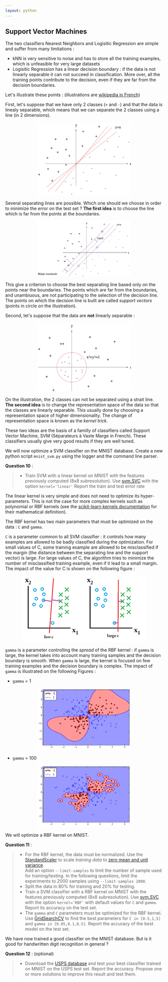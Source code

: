 ```yaml
---
layout: python
---
```

## Support Vector Machines

The two classifiers Nearest Neighbors and Logisitic Regression are simple and suffer from many limitations :

* kNN is very sensitive to noise and has to store all the training examples, which is unfeasible for very large datasets
* Logisitic Regression has a linear decision boundary : if the data is not linearly separable it can not succeed in classification. More over, all the training points contribute to the decision, even if they are far from the decision boundaries. 

Let's illustrate these points : (illustrations are [wikipedia in French](https://fr.wikipedia.org/wiki/Machine_%C3%A0_vecteurs_de_support))

First, let's suppose that we have only 2 classes (`+` and `-`) and that the data is linealy separable, which means that we can separate the 2 classes using a line (in 2 dimensions). 

<p align="center">
  <img src="../images/plusieurs_separatrice_lineaire.png" width="300" >
</p>

Several separating lines are possible. Which one should we choose in order to minimize the error on the test set ? **The first idea** is to choose the line which is far from the points at the boundaries. 

<p align="center">
  <img src="images/separatrice_lineaire_avec_marges.png" width="300" >
</p>

This give a criterion to choose the best separating line based only on the points near the boundaries. The points which are far from the boundaries, and unambiuous, are not participating to the selection of the decision line. The points on which the decision line is built are called *support vectors* (points in circle on the illustration).

Second, let's suppose that the data are **not** linearly separable : 

<p align="center">
  <img src="images/separatrice_non_lineaire.png" width="300" >
</p>

On the illustration, the 2 classes can not be separated using a strait line. **The second idea** is to change the representation space of the data so that the classes are linearly separable. This usually done by choosing a representation space of higher dimensionality. The change of representation space is known as the *kernel trick*.

These two ideas are the basis of a familly of classifiers called Support Vector Machine, SVM (Séparateurs à Vaste Marge in French). These classifiers usually give very good results if they are well tuned.

We will now optimize a SVM classifier on the MNIST database. Create a new python script `mnist_svm.py` using the logger and the command line parser. 

**Question 10** : 
> * Train  SVM with a linear kernel on MNIST with the features previously computed (8x8 subresolution). Use [svm.SVC](http://scikit-learn.org/stable/modules/generated/sklearn.svm.SVC.html#sklearn.svm.SVC) with the option `kernel='linear'`
> Report the train and test error rate

 The linear kernel is very simple and does not need to optimize its hyper-parameters. This is not the case for more complex kernels such as polynomial or RBF kernels (see the [scikit-learn kernels documentation](http://scikit-learn.org/stable/modules/svm.html#svm-kernels) for their mathematical definition). 
 
The RBF kernel has two main parameters that must be optimized on the data : `C` and `gamma`.

`C` is a parameter common to all SVM classifier : it controls how many examples are allowed to be badly classified during the optimization. For small values of C, some training example are allowed to be misclassified if the margin  (the distance between the separating line and the support vector) is large. For large values of C, the algorithm tries to minimize the number of misclassified training example, even if it lead to a small margin. The impact of the value for C is shown on the following figure : 

<p align="center">
  <img src="../images/svm_values_for_C.png" width="400" >
</p>
 
`gamma` is a parameter controlling the *spread* of the RBF kernel : if `gamma` is large, the kernel takes into account many training samples and the decision boundary is smooth. When `gamma` is large, the kernel is focused on few training examples and the decision boundary is complex. The impact of `gamma` is illustrated on the following Figures : 

- `gamma` = 1
<p align="center">
  <img src="../images/svc_parameters_using_rbf_kernel_17_0.png" width="300" >
</p>

- `gamma` = 100
<p align="center">
  <img src="../images/svc_parameters_using_rbf_kernel_21_0.png" width="300" >
</p>

We will optimize a RBF kernel on MNIST.

**Question 11** : 
> * For the RBF kernel, the data must be normalized. Use the [StandardScaler](http://scikit-learn.org/stable/modules/generated/sklearn.preprocessing.StandardScaler.html) to scale *training data* to [zero mean and unit variance](https://en.wikipedia.org/wiki/Feature_scaling#Standardization).  
> Add an  option `--limit-samples` to limit the number of sample used for training/testing. In the following questions, limit the experiments to 2000 samples using   `--limit-samples 2000`. 
> * Split the data in 80% for training and 20% for testing.
> * Train a SVM classifier with a RBF kernel on MNIST with the features previously computed (8x8 subresolution). Use [svm.SVC](http://scikit-learn.org/stable/modules/generated/sklearn.svm.SVC.html#sklearn.svm.SVC) with the option `kernel='RBF'` with default values for `C` and `gamma`. Report its accuracy on the test set.
> * The `gamma` and `C` parameters must be optimized for the RBF kernel. Use [GridSearchCV](http://scikit-learn.org/stable/modules/generated/sklearn.model_selection.GridSearchCV.html) to find the best parameters for  `C in [0.5,1,5]` and `gamma in [0.05,0.1,0.5]`. Report the accuracy of the best model on the test set.

We have now trained a good classifier on the MNIST database. But is it good for handwritten digit recognition in general ?

**Question 12** : (optional)
> * Download the [USPS database](http://data.teklia.com/Images/USPS/USPS_Images.zip) and test your best classifier trained on MNIST on the USPS test set. Report the accuracy. Propose one or more solutions to improve this result and test them.

 
